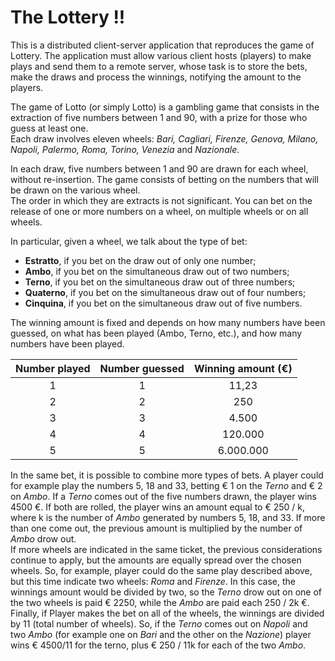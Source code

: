 # The Lottery !!

This is a distributed client-server application that reproduces the game of Lottery. The application must allow various client hosts (players) to make plays and send them to a
remote server, whose task is to store the bets, make the draws and process the winnings, notifying the amount to the players.

The game of Lotto (or simply Lotto) is a gambling game that consists in the extraction of five numbers between 1 and 90, with a prize for those who guess at least one.<br>
Each draw involves eleven wheels:  *Bari, Cagliari, Firenze, Genova, Milano, Napoli, Palermo, Roma, Torino, Venezia* and *Nazionale*.

In each draw, five numbers between 1 and 90 are drawn for each wheel, without re-insertion. The game consists of betting on the numbers that will be drawn on the various wheel.<br>
The order in which they are extracts is not significant. You can bet on the release of one or more numbers on a wheel, on multiple wheels or on all wheels.<br>

In particular, given a wheel, we talk about the type of bet:
- **Estratto**, if you bet on the draw out of only one number;<br>
- **Ambo**, if you bet on the simultaneous draw out of two numbers;<br>
- **Terno**, if you bet on the simultaneous draw out of three numbers;<br>
- **Quaterno**, if you bet on the simultaneous draw out of four numbers;<br>
- **Cinquina**, if you bet on the simultaneous draw out of five numbers.<br>

The winning amount is fixed and depends on how many numbers have been guessed, on what has been played (Ambo, Terno, etc.), and how many numbers have been played.

| Number played     | Number guessed | Winning amount (€)     |
| :---:        |    :----:   |          :---: |
| 1      | 1       | 11,23   |
| 2   | 2        | 250      |
| 3      | 3       | 4.500   |
| 4   | 4        | 120.000      |
| 5      | 5       | 6.000.000   |

In the same bet, it is possible to combine more types of bets. A player could for example play the numbers 5, 18 and 33, betting € 1 on the *Terno* and € 2 on *Ambo*. If a *Terno* comes out of the five numbers drawn, the player wins 4500 €. If both are rolled, the player wins an amount equal to € 250 / k, where k is the number of *Ambo* generated by numbers 5, 18, and 33. If more than one come out, the previous amount is multiplied by the number of *Ambo* drow out.<br>
If more wheels are indicated in the same ticket, the previous considerations continue to apply, but the amounts are equally spread over the chosen wheels. So, for example, player could do the same play described above, but this time indicate two wheels: *Roma* and *Firenze*. In this case, the winnings amount would be divided by two, so the *Terno* drow out on one of the two wheels is paid € 2250, while the *Ambo* are paid each 250 / 2k €.<br>
Finally, if Player makes the bet on all of the wheels, the winnings are divided by 11 (total number of wheels). So, if the *Terno* comes out on *Napoli* and two *Ambo* (for example one on *Bari* and the other on the *Nazione*) player wins € 4500/11 for the terno, plus € 250 / 11k for each of the two *Ambo*.
